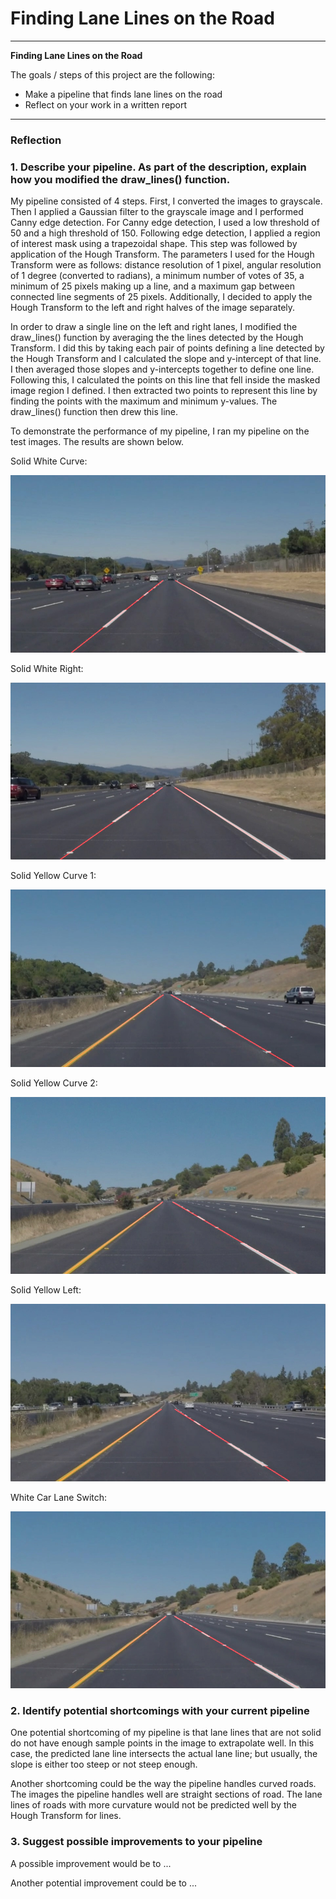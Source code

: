 # **Finding Lane Lines on the Road**

---

**Finding Lane Lines on the Road**

The goals / steps of this project are the following:
* Make a pipeline that finds lane lines on the road
* Reflect on your work in a written report


[//]: # (Image References)

[image1]: ./test_images_output/solidWhiteCurveOutput.jpg "Solid White Curve"
[image2]: ./test_images_output/solidWhiteRightOutput.jpg "Solid White Right"
[image3]: ./test_images_output/solidYellowCurve2Output.jpg "Solid Yellow Curve 2"
[image4]: ./test_images_output/solidYellowCurveOutput.jpg "Solid Yellow Curve 1"
[image5]: ./test_images_output/solidYellowLeftOutput.jpg "Solid Yellow Left"
[image6]: ./test_images_output/whiteCarLaneSwitchOutput.jpg "White Car Lane Switch"

---

### Reflection

### 1. Describe your pipeline. As part of the description, explain how you modified the draw_lines() function.

My pipeline consisted of 4 steps. First, I converted the images to grayscale. Then I applied a Gaussian filter to the
grayscale image and I performed Canny edge detection.  For Canny edge detection, I used a low threshold of 50 and a high
threshold of 150.  Following edge detection, I applied a region of interest mask using a trapezoidal shape.  This step
was followed by application of the Hough Transform.  The parameters I used for the Hough Transform were as follows:
distance resolution of 1 pixel, angular resolution of 1 degree (converted to radians), a minimum number of votes of 35,
a minimum of 25 pixels making up a line, and a maximum gap between connected line segments of 25 pixels.  Additionally,
I decided to apply the Hough Transform to the left and right halves of the image separately.

In order to draw a single line on the left and right lanes, I modified the draw_lines() function by averaging the the
lines detected by the Hough Transform.  I did this by taking each pair of points defining a line detected by the Hough
Transform and I calculated the slope and y-intercept of that line.  I then averaged those slopes and y-intercepts
together to define one line.  Following this, I calculated the points on this line that fell inside the masked image
region I defined.  I then extracted two points to represent this line by finding the points with the maximum and
minimum y-values.  The draw_lines() function then drew this line.

To demonstrate the performance of my pipeline, I ran my pipeline on the test images.  The results are shown below.

Solid White Curve:

![alt text][image1]

Solid White Right:

![alt text][image2]

Solid Yellow Curve 1:

![alt text][image4]

Solid Yellow Curve 2:

![alt text][image3]

Solid Yellow Left:

![alt text][image5]

White Car Lane Switch:

![alt text][image6]


### 2. Identify potential shortcomings with your current pipeline


One potential shortcoming of my pipeline is that lane lines that are not solid do not have enough sample points in the
image to extrapolate well.  In this case, the predicted lane line intersects the actual lane line; but usually, the
slope is either too steep or not steep enough.

Another shortcoming could be the way the pipeline handles curved roads.  The images the pipeline handles well are straight
sections of road.  The lane lines of roads with more curvature would not be predicted well by the Hough Transform for lines.


### 3. Suggest possible improvements to your pipeline

A possible improvement would be to ...

Another potential improvement could be to ...
